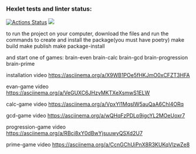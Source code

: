 ### Hexlet tests and linter status:
[![Actions Status](https://github.com/michaelk77/python-project-49/workflows/hexlet-check/badge.svg)](https://github.com/michaelk77/python-project-49/actions)
<a href="https://codeclimate.com/github/michaelk77/python-project-49/maintainability"><img src="https://api.codeclimate.com/v1/badges/e0a8e479c1736b560bb5/maintainability" /></a>


to run the project on your computer, download the files and run the commands to create and install the package(you must have poetry)
make build
make publish
make package-install

and start one of games: brain-even brain-calc brain-gcd brain-progression brain-prime




installation video
https://asciinema.org/a/X9WB1POe5fHKJmO0xCFZT3HFA

evan-game video
https://asciinema.org/a/VeGUXC6JHzyMKTXeXsmwS1ELW

calc-game video
https://asciinema.org/a/VpxYl1MqsIW5auQaA6Chl4ORq

gcd-game video
https://asciinema.org/a/wQHqFzPDLp9igcYL2MOeUoxr7

progression-game video
https://asciinema.org/a/RBci8xY0dBwYjsuuwyQSXd2U7

prime-game video
https://asciinema.org/a/CcnGChUiPnX8R3KUKqVlzwZe8

